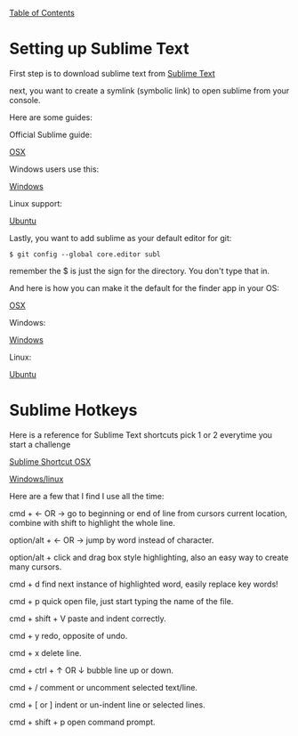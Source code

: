 [Table of Contents](readme.md)

# Setting up Sublime Text 

First step is to download sublime text from [Sublime Text](http://www.sublimetext.com/)

next, you want to create a symlink (symbolic link) to open sublime from your console.

Here are some guides:

Official Sublime guide:

[OSX](https://www.sublimetext.com/docs/2/osx_command_line.html)

Windows users use this:

[Windows](http://stackoverflow.com/questions/9440639/sublime-text-from-command-line-win7)

Linux support:

[Ubuntu](http://askubuntu.com/questions/172698/how-do-i-install-sublime-text-2/227617#227617)

Lastly, you want to add sublime as your default editor for git:

```$ git config --global core.editor subl```

remember the $ is just the sign for the directory. You don't type that in.

And here is how you can make it the default for the finder app in your OS:

[OSX](http://www.youtube.com/watch?v=iMpYa5WZUTg)

Windows:

[Windows](http://stackoverflow.com/questions/9450895/sublime-as-default-editor)

Linux: 

[Ubuntu](http://askubuntu.com/questions/396938/how-do-i-make-sublime-text-3-the-default-text-editor)


# Sublime Hotkeys

Here is a reference for Sublime Text shortcuts pick 1 or 2 everytime you start a challenge 

[Sublime Shortcut OSX](http://sublime-text-unofficial-documentation.readthedocs.org/en/latest/reference/keyboard_shortcuts_osx.html)

[Windows/linux](http://sublime-text-unofficial-documentation.readthedocs.org/en/latest/reference/keyboard_shortcuts_win.html)

Here are a few that I find I use all the time:

cmd + &#8592; OR &#8594;  go to beginning or end of line from cursors current location, combine with shift to highlight the whole line.

option/alt + &#8592; OR &#8594; jump by word instead of character.

option/alt + click and drag  box style highlighting, also an easy way to create many cursors.

cmd + d find next instance of highlighted word, easily replace key words!

cmd + p quick open file, just start typing the name of the file. 

cmd + shift + V paste and indent correctly. 

cmd + y redo, opposite of undo.

cmd + x delete line.

cmd + ctrl + &#8593; OR &#8595; bubble line up or down.

cmd + / comment or uncomment selected text/line.

cmd + [ or ] indent or un-indent line or selected lines.

cmd + shift + p open command prompt. 












